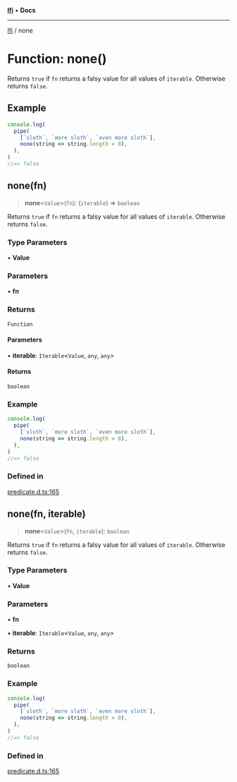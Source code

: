 [**lfi**](../readme.md) • **Docs**

---

[lfi](../globals.md) / none

# Function: none()

Returns `true` if `fn` returns a falsy value for all values of `iterable`.
Otherwise returns `false`.

## Example

```js
console.log(
  pipe(
    [`sloth`, `more sloth`, `even more sloth`],
    none(string => string.length > 8),
  ),
)
//=> false
```

## none(fn)

> **none**\<`Value`\>(`fn`): (`iterable`) => `boolean`

Returns `true` if `fn` returns a falsy value for all values of `iterable`.
Otherwise returns `false`.

### Type Parameters

• **Value**

### Parameters

• **fn**

### Returns

`Function`

#### Parameters

• **iterable**: `Iterable`\<`Value`, `any`, `any`\>

#### Returns

`boolean`

### Example

```js
console.log(
  pipe(
    [`sloth`, `more sloth`, `even more sloth`],
    none(string => string.length > 8),
  ),
)
//=> false
```

### Defined in

[predicate.d.ts:165](https://github.com/TomerAberbach/lfi/blob/c9ef1bf4d1040d7f49c52b70b358c019e55f524d/src/operations/predicate.d.ts#L165)

## none(fn, iterable)

> **none**\<`Value`\>(`fn`, `iterable`): `boolean`

Returns `true` if `fn` returns a falsy value for all values of `iterable`.
Otherwise returns `false`.

### Type Parameters

• **Value**

### Parameters

• **fn**

• **iterable**: `Iterable`\<`Value`, `any`, `any`\>

### Returns

`boolean`

### Example

```js
console.log(
  pipe(
    [`sloth`, `more sloth`, `even more sloth`],
    none(string => string.length > 8),
  ),
)
//=> false
```

### Defined in

[predicate.d.ts:165](https://github.com/TomerAberbach/lfi/blob/c9ef1bf4d1040d7f49c52b70b358c019e55f524d/src/operations/predicate.d.ts#L165)
